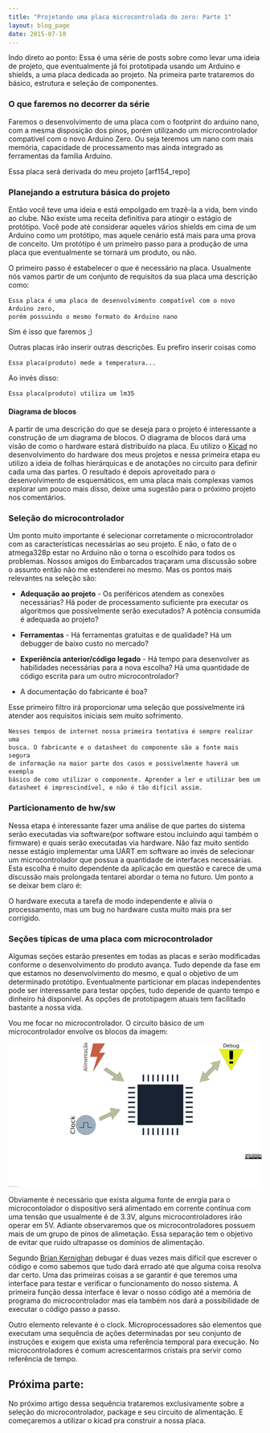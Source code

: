 ```yaml
---
title: "Projetando uma placa microcontrolada do zero: Parte 1"
layout: blog_page
date: 2015-07-10
---
```


Indo direto ao ponto: Essa é uma série de posts sobre como levar uma ideia de
projeto, que eventualmente já foi prototipada usando um Arduino e shields, a
uma placa dedicada ao projeto. Na primeira parte trataremos do básico, estrutura
e seleção de componentes.

### O que faremos no decorrer da série

Faremos o desenvolvimento de uma placa com o footprint do arduino nano, com a
mesma disposição dos pinos, porém utilizando um microcontrolador compatível com
o novo Arduino Zero. Ou seja teremos um nano com mais memória, capacidade de
processamento mas ainda integrado as ferramentas da família Arduino.

Essa placa será derivada do meu projeto [arf154_repo]

### Planejando a estrutura básica do projeto

Então você teve uma ideia e está empolgado em trazê-la a vida, bem vindo ao
clube. Não existe uma receita definitiva para atingir o estágio de protótipo.
Você pode até considerar aqueles vários shields em cima de um Arduino como um
protótipo, mas aquele cenário está mais para uma prova de conceito. Um protótipo
é um primeiro passo para a produção de uma placa que eventualmente se tornará um
produto, ou não.

O primeiro passo é estabelecer o que é necessário na placa. Usualmente nós vamos
partir de um conjunto de requisitos da sua placa uma descrição como:

``` no-highlight
Essa placa é uma placa de desenvolvimento compatível com o novo Arduino zero,
porém possuindo o mesmo formato do Arduino nano
```

Sim é isso que faremos ;)

Outras placas irão inserir outras descrições. Eu prefiro inserir coisas como

``` no-highlight
Essa placa(produto) mede a temperatura...
```
Ao invés disso:

``` no-highlight
Essa placa(produto) utiliza um lm35
```

#### Diagrama de blocos

A partir de uma descrição do que se deseja para o projeto é interessante a
construção de um diagrama de blocos. O diagrama de blocos dará uma visão de como
o hardware estará distribuído na placa. Eu utilizo o [Kicad](http://www.kicad-pcb.org)
no desenvolvimento do hardware dos meus projetos e nessa primeira etapa eu
utilizo a ideia de folhas hierárquicas e de anotações no circuito para definir
cada uma das partes. O resultado é depois aproveitado para o desenvolvimento de
esquemáticos, em uma placa mais complexas vamos explorar um pouco mais disso,
deixe uma sugestão para o próximo projeto nos comentários.

### Seleção do microcontrolador

Um ponto muito importante é selecionar corretamente o microcontrolador com as
características necessárias ao seu projeto. E não, o fato de o atmega328p estar
no Arduino não o torna o escolhido para todos os problemas. Nossos amigos do
Embarcados traçaram uma discussão sobre o assunto então não me estenderei no
mesmo. Mas os pontos mais relevantes na seleção são:

- **Adequação ao projeto** - Os periféricos atendem as conexões necessárias? Há
  poder de processamento suficiente pra executar os algoritmos que
  possivelmente serão executados? A potência consumida é adequada ao
  projeto?

- **Ferramentas** - Há ferramentas gratuitas e de qualidade? Há um debugger de
  baixo custo no mercado?

- **Experiência anterior/código legado** - Há tempo para desenvolver as
  habilidades necessárias para a nova escolha? Há uma quantidade de código
  escrita para um outro microcontrolador?

- A documentação do fabricante é boa?

Esse primeiro filtro irá proporcionar uma seleção que possivelmente irá atender
aos requisitos iniciais sem muito sofrimento.

``` no-highlight
Nesses tempos de internet nossa primeira tentativa é sempre realizar uma
busca. O fabricante e o datasheet do componente são a fonte mais segura
de informação na maior parte dos casos e possivelmente haverá um exemplo
básico de como utilizar o componente. Aprender a ler e utilizar bem um
datasheet é imprescindível, e não é tão difícil assim.
```

### Particionamento de hw/sw

Nessa etapa é interessante fazer uma análise de que partes do sistema serão
executadas via software(por software estou incluindo aqui também o firmware) e
quais serão executadas via hardware. Não faz muito sentido nesse estágio
implementar uma UART em software ao invés de selecionar um microcontrolador que
possua a quantidade de interfaces necessárias. Esta escolha é muito dependente
da aplicação em questão e carece de uma discussão mais prolongada tentarei
abordar o tema no futuro. Um ponto a se deixar bem claro é:

O hardware executa a tarefa de modo independente e alivia o processamento,
mas um bug no hardware custa muito mais pra ser corrigido.

### Seções típicas de uma placa com microcontrolador

Algumas seções estarão presentes em todas as placas e serão modificadas conforme
o desenvolvimento do produto avança. Tudo depende da fase em que estamos no
desenvolvimento do mesmo, e qual o objetivo de um determinado protótipo.
Eventualmente particionar em placas independentes pode ser interessante para
testar opções, tudo depende de quanto tempo e dinheiro há disponível. As opções
de prototipagem atuais tem facilitado bastante a nossa vida.

Vou me focar no microcontrolador. O circuito básico de um microcontrolador
envolve os blocos da imagem:

![](../images/ucsections.png)

Obviamente é necessário que exista alguma fonte de enrgia para o microcontolador
o dispositivo será alimentado em corrente contínua com uma tensão que usualmente
é de 3.3V, alguns microcontroladores irão operar em 5V. Adiante observaremos que
os microcontroladores possuem mais de um grupo de pinos de alimetação. Essa
separação tem o objetivo de evitar que ruído ultrapasse os domínios de
alimentação.

Segundo [Brian Kernighan](https://pt.wikipedia.org/wiki/Brian_Kernighan) debugar
é duas vezes mais difícil que escrever o código e como sabemos que tudo dará
errado até que alguma coisa resolva dar certo. Uma das primeiras coisas a se
garantir é que teremos uma interface para testar e verificar o funcionamento do
nosso sistema. A primeira função dessa interface é levar o nosso código até a
memória de programa do microcontrolador mas ela também nos dará a possibilidade
de executar o código passo a passo.

Outro elemento relevante é o clock. Microprocessadores são elementos que
executam uma sequência de ações determinadas por seu conjunto de instruções e
exigem que exista uma referência temporal para execução. No microcontroladores é
comum acrescentarmos cristais pra servir como referência de tempo. 

## Próxima parte:

No próximo artigo dessa sequência trataremos exclusivamente sobre a seleção do
microcontrolador, package e seu circuito de alimentação. E começaremos a
utilizar o kicad pra construir a nossa placa.
<!--data-href="https://parumtronics.github.io/blog/projetando_micro.html "-->


